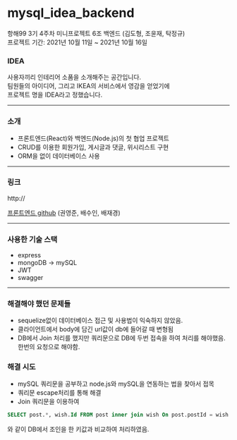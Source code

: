 # mysql_idea_backend
항해99 3기 4주차 미니프로젝트 6조 백엔드 (김도형, 조윤재, 탁정규) <br>
프로젝트 기간: 2021년 10월 11일 ~ 2021년 10월 16일

### IDEA
사용자끼리 인테리어 소품을 소개해주는 공간입니다.<br>
팀원들의 아이디어, 그리고 IKEA의 서비스에서 영감을 얻었기에 <br>
프로젝트 명을 IDEA라고 정했습니다.

<hr>

### 소개
* 프론트엔드(React)와 백엔드(Node.js)의 첫 협업 프로젝트<br>
* CRUD를 이용한 회원가입, 게시글과 댓글, 위시리스트 구현
* ORM을 없이 데이터베이스 사용

<hr>

###  링크
http://


<a href="https://github.com/devLily/Hanghae6-IDEA_frontend/tree/master">프론트엔드 github</a>
(권영준, 배수인, 배재경)
<hr>

### 사용한 기술 스택
* express
* mongoDB -> mySQL
* JWT
* swagger


<hr>

### 해결해야 했던 문제들
* sequelize없이 데이터베이스 접근 및 사용법이 익숙하지 않았음.
* 클라이언트에서 body에 담긴 url값이 db에 들어갈 때 변형됨
* DB에서 Join 처리를 했지만 쿼리문으로 DB에 두번 접속을 하여 처리를 해야했음. 한번의 요청으로 해야함.


### 해결 시도
* mySQL 쿼리문을 공부하고 node.js와 mySQL을 연동하는 법을 찾아서 접목
* 쿼리문 escape처리를 통해 해결
* Join 쿼리문을 이용하여
```sql
SELECT post.*, wish.Id FROM post inner join wish On post.postId = wish.postId WHERE wish.userId = ?
```
   와 같이 DB에서 조인을 한 키값과 비교하여 처리하였음.

